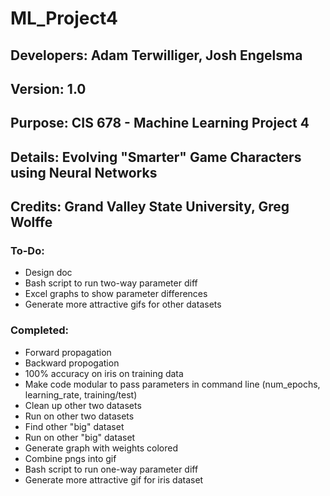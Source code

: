 # ML_Project4

## Developers: Adam Terwilliger, Josh Engelsma
## Version: 1.0
## Purpose: CIS 678 - Machine Learning Project 4
## Details: Evolving "Smarter" Game Characters using Neural Networks
## Credits: Grand Valley State University, Greg Wolffe

### To-Do:  
- Design doc
- Bash script to run two-way parameter diff
- Excel graphs to show parameter differences
- Generate more attractive gifs for other datasets

### Completed:
- Forward propagation
- Backward propogation
- 100% accuracy on iris on training data
- Make code modular to pass parameters in command line (num_epochs, learning_rate, training/test)
- Clean up other two datasets
- Run on other two datasets
- Find other "big" dataset
- Run on other "big" dataset
- Generate graph with weights colored
- Combine pngs into gif
- Bash script to run one-way parameter diff
- Generate more attractive gif for iris dataset
